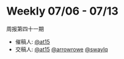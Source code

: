 # Weekly 07/06 - 07/13

周报第四十一期

- 催稿人:
  [@at15][at15]
- 交稿人:
  [@at15][at15]
  [@arrowrowe][mie]
  [@swaylq][swaylq]

[at15]: https://github.com/at15
[mie]: https://github.com/arrowrowe
[dou]: https://github.com/ComMouse
[gaocegege]: https://github.com/gaocegege
[swaylq]: https://github.com/swaylq